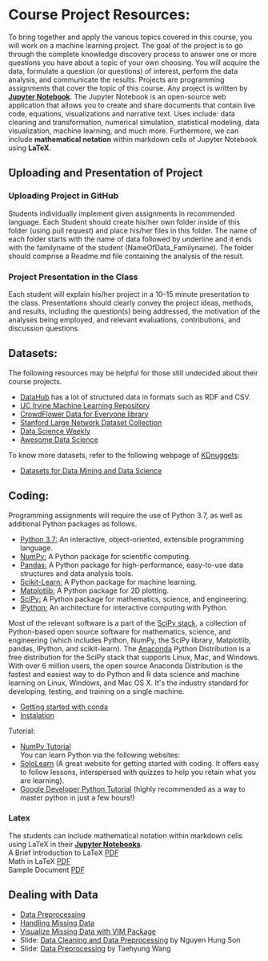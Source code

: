 # Course Project Resources:
To bring together and apply the various topics covered in this course, you will work on a machine learning project. The goal of the project is to go through the complete knowledge discovery process to answer one or more questions you have about a topic of your own choosing. You will acquire the data, formulate a question (or questions) of interest, perform the data analysis, and communicate the results. Projects are programming assignments that cover the topic of this course. Any project is written by **[Jupyter Notebook](http://jupyter.org)**. The Jupyter Notebook is an open-source web application that allows you to create and share documents that contain live code, equations, visualizations and narrative text. Uses include: data cleaning and transformation, numerical simulation, statistical modeling, data visualization, machine learning, and much more. Furthermore, we can include **mathematical notation** within markdown cells of Jupyter Notebook using **LaTeX**.  

## َUploading and Presentation of Project 
### Uploading Project in GitHub
Students individually implement given assignments in recommended language. 
Each Student should create his/her own folder inside of this folder (using pull request) and place his/her files in this folder. The name of each folder starts with the name of data followed by underline and it ends with the familyname of 
the student (NameOfData_Familyname). The folder should comprise a Readme.md file containing the analysis of the result.

### Project Presentation in the Class
Each student will explain his/her project in a 10–15 minute presentation to the class. Presentations should clearly convey the project ideas, methods, and results, including the question(s) being addressed, the motivation of the analyses being employed, and relevant evaluations, contributions, and discussion questions.

## Datasets:
The following resources may be helpful for those still undecided about their course projects. 
* [DataHub](https://datahub.io/) has a lot of structured data in formats such as RDF and CSV. 
* [UC Irvine Machine Learning Repository](http://archive.ics.uci.edu/ml/index.php)
* [CrowdFlower Data for Everyone library](http://www.crowdflower.com/data-for-everyone)
* [Stanford Large Network Dataset Collection](https://snap.stanford.edu/data/index.html)
* [Data Science Weekly](https://www.datascienceweekly.org/data-science-resources/data-science-datasets)
* [Awesome Data Science](https://github.com/bulutyazilim/awesome-datascience#data-sets)

To know more datasets, refer to the following webpage of [KDnuggets](https://www.kdnuggets.com/index.html):
* [Datasets for Data Mining and Data Science](https://www.kdnuggets.com/datasets/index.html)

## Coding:
Programming assignments will require the use of Python 3.7, as well as additional Python packages as follows. <br>
* [Python 3.7:](https://www.python.org/downloads/) An interactive, object-oriented, extensible programming language.
* [NumPy:](http://www.numpy.org) A Python package for scientific computing.
* [Pandas:](https://pandas.pydata.org) A Python package for high-performance, easy-to-use data structures and data analysis tools.
* [Scikit-Learn:](https://scikit-learn.org/stable/) A Python package for machine learning.
* [Matplotlib:](https://matplotlib.org) A Python package for 2D plotting.
* [SciPy:](https://www.scipy.org) A Python package for mathematics, science, and engineering.
* [IPython:](https://ipython.org) An architecture for interactive computing with Python.

Most of the relevant software is a part of the [SciPy stack](https://www.scipy.org), a collection of Python-based open source software for mathematics, science, and engineering (which includes Python, NumPy, the SciPy library, Matplotlib, pandas, IPython, and scikit-learn). The [Anaconda](https://www.anaconda.com) Python Distribution is a free distribution for the SciPy stack that supports Linux, Mac, and Windows. With over 6 million users, the open source Anaconda Distribution is the fastest and easiest way to do Python and R data science and machine learning on Linux, Windows, and Mac OS X. It's the industry standard for developing, testing, and training on a single machine.<br>

* [Getting started with conda](https://conda.io/docs/user-guide/getting-started.html)
* [Instalation](https://docs.anaconda.com/anaconda/install/)

Tutorial: <br>
* [NumPy Tutorial](http://scipy.github.io/old-wiki/pages/Tentative_NumPy_Tutorial) <br>
You can learn Python via the following websites: <br>
* [SoloLearn](http://www.sololearn.com/) (A great website for getting started with coding. It offers easy to follow lessons, interspersed with quizzes to help you retain what you are learning).
* [Google Developer Python Tutorial](https://developers.google.com/edu/python/)  (highly recommended as a way to master python in just a few hours!) 

### Latex
The students can include mathematical notation within markdown cells using LaTeX in their **[Jupyter Notebooks](http://jupyter.org)**.<br>
A Brief Introduction to LaTeX [PDF](https://www.seas.upenn.edu/~cis519/spring2018/assets/resources/latex/latex.pdf)  <br>
Math in LaTeX [PDF](https://www.seas.upenn.edu/~cis519/spring2018/assets/resources/latex/math.pdf) <br>
Sample Document [PDF](https://www.seas.upenn.edu/~cis519/spring2018/assets/resources/latex/sample.pdf) <br>


## Dealing with Data
* [Data Preprocessing](http://www.cs.ccsu.edu/~markov/ccsu_courses/DataMining-3.html)
* [Handling Missing Data](http://www.emgo.nl/kc/handling-missing-data/)
* [Visualize Missing Data with VIM Package](https://www.datacamp.com/community/tutorials/visualize-data-vim-package)
* Slide: [Data Cleaning and Data Preprocessing](https://www.mimuw.edu.pl/~son/datamining/DM/4-preprocess.pdf) by Nguyen Hung Son
* Slide: [Data Preprocessing](http://www.csun.edu/~twang/595DM/Slides/Week2.pdf) by Taehyung Wang
